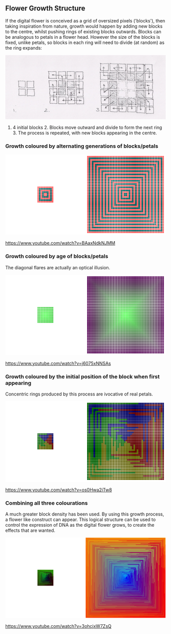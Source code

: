 ## Flower Growth Structure

If the digital flower is conceived as a grid of oversized pixels ('blocks'), then taking inspiration from nature,
growth would happen by adding new blocks to the centre, whilst pushing rings of existing blocks outwards. Blocks can be analogous
to petals in a flower head. However the size of the blocks is fixed, unlike petals, so blocks in each ring will
need to divide (at random) as the ring expands:

![Petal growth](../project_images/petalgrowth.jpg?raw=true "Petal growth")

1. 4 initial blocks  2. Blocks move outward and divide to form the next ring  3. The process is repeated, with new blocks appearing in the centre.

### Growth coloured by alternating generations of blocks/petals

![Growth by generation](../project_images/growgen.png?raw=true "Growth by generation")

https://www.youtube.com/watch?v=BAaxNdkNJMM

### Growth coloured by age of blocks/petals

The diagonal flares are actually an optical illusion.

![Growth by age](../project_images/growage.png?raw=true "Growth by age")

https://www.youtube.com/watch?v=j6075xNNSAs

### Growth coloured by the initial position of the block when first appearing

Concentric rings produced by this process are ivocative of real petals.

![Growth by position](../project_images/growmrk.png?raw=true "Growth by position")

https://www.youtube.com/watch?v=os0Hwa2iTw8

### Combining all three colourations

A much greater block density has been used. By using this growth process, a flower like construct can appear. 
This logical structure can be used to control the expression of DNA as the digital flower grows,
to create the effects that are wanted.

![Growth by all](../project_images/growall.png?raw=true "Growth by all")

https://www.youtube.com/watch?v=3ohcjxW7ZsQ

